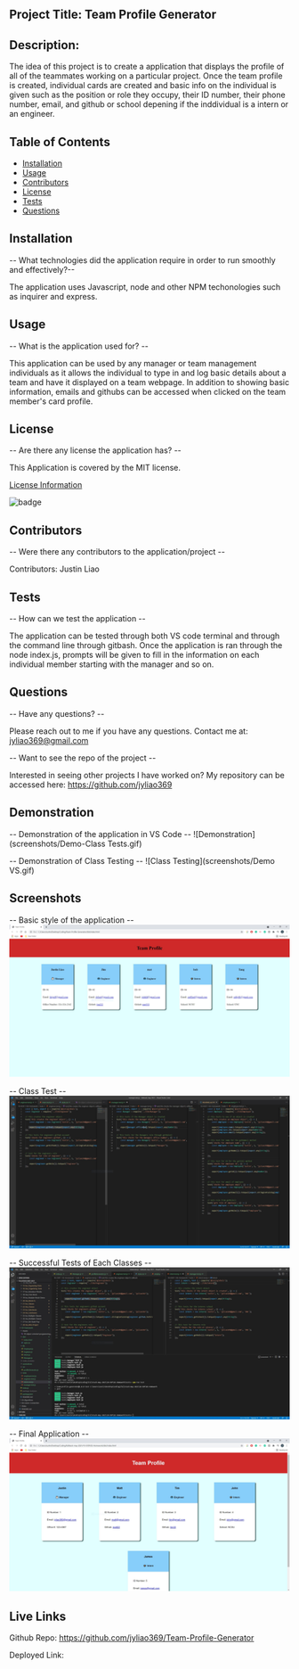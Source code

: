 ## Project Title: Team Profile Generator

  ## Description:
  The idea of this project is to create a application that displays the profile of all of the teammates working on a particular project. Once the team profile is created, individual cards are created and basic info on the individual is given such as the position or role they occupy, their ID number, their phone number, email, and github or school depening if the inddividual is a intern or an engineer. 

  ## Table of Contents
  * [Installation](#installation)
  * [Usage](#usage)
  * [Contributors](#contributors)
  * [License](#license)
  * [Tests](#tests)
  * [Questions](#questions)
  
  ## Installation
  -- What technologies did the application require in order to run smoothly and effectively?--

  The application uses Javascript, node and other NPM techonologies such as inquirer and express.

  ## Usage
  -- What is the application used for? --

  This application can be used by any manager or team management individuals as it allows the individual to type in and log basic details about a team and have it displayed on a team webpage. In addition to showing basic information, emails and githubs can be accessed when clicked on the team member's card profile.

  ## License
  -- Are there any license the application has? --

  This Application is covered by the MIT license.

  [License Information](https://opensource.org/licenses/MIT)

  ![badge](https://img.shields.io/static/v1?label=License&message=MIT&color=success)


  ## Contributors
  -- Were there any contributors to the application/project --

  Contributors: Justin Liao

  ## Tests
  -- How can we test the application --

 The application can be tested through both VS code terminal and through the command line through gitbash. Once the application is ran through the node index.js, prompts will be given to fill in the information on each individual member starting with the manager and so on.

  ## Questions
  -- Have any questions? --

  Please reach out to me if you have any questions. Contact me at: jyliao369@gmail.com

  -- Want to see the repo of the project --

  Interested in seeing other projects I have worked on? My repository can be accessed here: 
  https://github.com/jyliao369



  ## Demonstration
  -- Demonstration of the application in VS Code --
  ![Demonstration](screenshots/Demo-Class Tests.gif)


  -- Demonstration of Class Testing --
  ![Class Testing](screenshots/Demo VS.gif)



  ## Screenshots
  -- Basic style of the application --
  ![Rough Draft](screenshots/screenshot1.JPG)


  -- Class Test --
  ![Class Tests](screenshots/screenshot3.JPG)


  -- Successful Tests of Each Classes --
  ![Test Passed](screenshots/screenshot2.JPG)


  -- Final Application --
  ![Final Application](screenshots/screenshot4.JPG)

  ## Live Links

  Github Repo: https://github.com/jyliao369/Team-Profile-Generator

  Deployed Link:
  